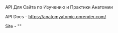 
API Для Сайта по Изучению и Практики Анатомии

API Docs - https://anatomyatomic.onrender.com/

Site - ""



